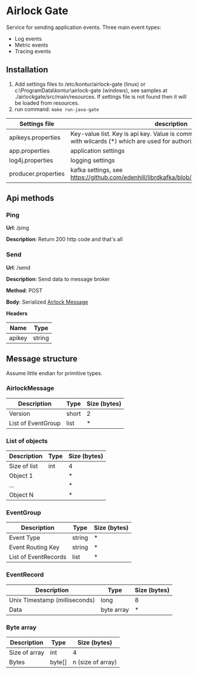 # Airlock Gate
Service for sending application events.
Three main event types:

 - Log events
 - Metric events
 - Tracing events

## Installation

1. Add settings files to /etc/kontur/airlock-gate (linux) or c:\ProgramData\kontur\airlock-gate (windows), see samples at ./airlockgate/src/main/resources. If settings file is not found then it will be loaded from resources.    
2. run command: `make run-java-gate`

Settings file       | description
--------------------| -----------
apikeys.properties  | Key-value list. Key is api key. Value is comma-separated routing keys with wilcards (*) which are used for authorization
app.properties      | application settings
log4j.properties    | logging settings
producer.properties | kafka settings, see https://github.com/edenhill/librdkafka/blob/master/CONFIGURATION.md

## Api methods

### Ping
**Url**: /ping

**Description**: Return 200 http code and that's all

### Send

**Url**: /send

**Description**: Send data to message broker

**Method**: POST

**Body**: Serialized [Airlock Message](#airlockmessage)

**Headers**

Name        | Type  |
------------|-------|
apikey      | string|


## Message structure

Assume little endian for primitive types.

### AirlockMessage
Description        | Type  | Size (bytes)
-------------------|-------|------
Version            | short | 2
List of EventGroup | list  | *

### List of objects
Description        | Type  | Size (bytes)
-------------------|-------|------
Size of list       | int   | 4
Object 1           |       | *
...                |       | *
Object N           |       | *

### EventGroup
Description          | Type   | Size (bytes)
---------------------|--------|------
Event Type           | string | *
Event Routing Key    | string | *
List of EventRecords | list   | *

### EventRecord
Description                   | Type       | Size (bytes)
------------------------------|------------|------
Unix Timestamp (milliseconds) | long       | 8
Data                          | byte array | *

### Byte array
Description        | Type  | Size (bytes)
-------------------|-------|------
Size of array      | int   | 4
Bytes              | byte[]| n (size of array)

